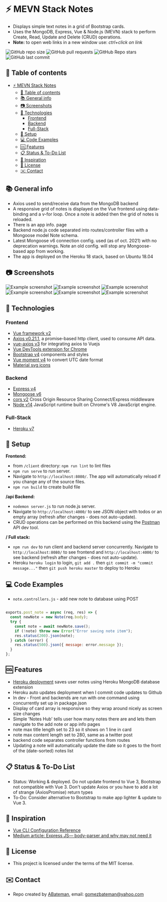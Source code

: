 # :zap: MEVN Stack Notes

* Displays simple text notes in a grid of Bootstrap cards.
* Uses the MongoDB, Express, Vue & Node.js (MEVN) stack to perform Create, Read, Update and Delete (CRUD) operations.
* **Note:** to open web links in a new window use: _ctrl+click on link_

![GitHub repo size](https://img.shields.io/github/repo-size/AndrewJBateman/mevn-stack-notes?style=plastic)
![GitHub pull requests](https://img.shields.io/github/issues-pr/AndrewJBateman/mevn-stack-notes?style=plastic)
![GitHub Repo stars](https://img.shields.io/github/stars/AndrewJBateman/mevn-stack-notes?style=plastic)
![GitHub last commit](https://img.shields.io/github/last-commit/AndrewJBateman/mevn-stack-notes?style=plastic)

## :page_facing_up: Table of contents

* [:zap: MEVN Stack Notes](#zap-mevn-stack-notes)
  * [:page_facing_up: Table of contents](#page_facing_up-table-of-contents)
  * [:books: General info](#books-general-info)
  * [:camera: Screenshots](#camera-screenshots)
  * [:signal_strength: Technologies](#signal_strength-technologies)
    * [Frontend](#frontend)
    * [Backend](#backend)
    * [Full-Stack](#full-stack)
  * [:floppy_disk: Setup](#floppy_disk-setup)
  * [:computer: Code Examples](#computer-code-examples)
  * [:cool: Features](#cool-features)
  * [:clipboard: Status & To-Do List](#clipboard-status--to-do-list)
  * [:clap: Inspiration](#clap-inspiration)
  * [:file_folder: License](#file_folder-license)
  * [:envelope: Contact](#envelope-contact)

## :books: General info

* Axios used to send/receive data from the MongoDB backend
* A responsive grid of notes is displayed on the Vue frontend using data-binding and a v-for loop. Once a note is added then the grid of notes is reloaded.
* There is an app info. page
* Backend node.js code separated into routes/controller files with a Mongoose model Note schema.
* Latest Mongoose v6 connection config. used (as of oct. 2021) with no deprecation warnings. Note an old config. will stop any Mongoose-based app from working.
* The app is deployed on the Heroku 18 stack, based on Ubuntu 18.04

## :camera: Screenshots

![Example screenshot](./img/notes.png)
![Example screenshot](./img/create.png)
![Example screenshot](./img/edit.png)
![Example screenshot](./img/mongodb.png)
![Example screenshot](./img/backend.png)
![Example screenshot](./img/info.png)

## :signal_strength: Technologies

### Frontend

* [Vue framework v2](https://vuejs.org/)
* [Axios v0.21.1](https://github.com/axios/axios), a promise-based http client, used to consume API data.
* [vue-axios v3](https://www.npmjs.com/package/vue-axios) for integrating axios to Vuejs
* [Vue DevTools extension for Chrome](https://chrome.google.com/webstore/detail/vuejs-devtools/nhdogjmejiglipccpnnnanhbledajbpd)
* [Bootstrap v4](https://getbootstrap.com/) components and styles
* [Vue moment v4](https://github.com/brockpetrie/vue-moment#readme) to convert UTC date format
* [Material svg icons](https://material.io/resources/icons/?search=cale&icon=event_note&style=baseline)

### Backend

* [Express v4](https://expressjs.com/)
* [Mongoose v6](https://mongoosejs.com/)
* [cors v2](https://www.npmjs.com/package/cors) Cross Origin Resource Sharing Connect/Express middleware
* [Node v14](https://nodejs.org/en/) JavaScript runtime built on Chrome's V8 JavaScript engine.

### Full-Stack

* [Heroku v7](https://www.heroku.com)

## :floppy_disk: Setup

**Frontend:**

* from `/client` directory: `npm run lint` to lint files
* `npm run serve` to run server.
* Navigate to `http://localhost:8080/`. The app will automatically reload if you change any of the source files.
* `npm run build` to create build file

**/api Backend:**

* `nodemon server.js` to run node.js server.
* Navigate to `http://localhost:4000/` to see JSON object with todos or an empty array (refresh after changes - does not auto-update).
* CRUD operations can be performed on this backend using the [Postman](https://www.postman.com/) API dev tool.

**/ Full stack:**

* `npm run dev` to run client and backend server concurrently. Navigate to `http://localhost:8080/` to see frontend and `http://localhost:4000/` to see backend (refresh after changes - does not auto-update).
* Heroku `heroku login` to login, `git add .` then `git commit -m "commit message..."` then `git push heroku master` to deploy to Heroku

## :computer: Code Examples

* `note.controllers.js` - add new note to database using POST

```javascript

exports.post_note = async (req, res) => {
  const newNote = new Note(req.body);
  try {
    const note = await newNote.save();
    if (!note) throw new Error("Error saving note item");
    res.status(200).json(note);
  } catch (error) {
    res.status(500).json({ message: error.message });
  }
};
```

## :cool: Features

* [Heroku deployment](https://mevn-stack-notes.herokuapp.com/) saves user notes using Heroku MongoDB database extension
* Heroku auto updates deployment when I commit code updates to Github
* In dev - Front and backends are run with one command using concurrently set up in package.json
* Display of card array is responsive so they wrap around nicely as screen size changes
* Simple 'Notes Hub' tells user how many notes there are and lets them navigate to the add note or app info pages
* note max title length set to 23 so it shows on 1 line in card
* note max content length set to 280, same as a twitter post
* backend code separates controller functions from routes
* Updating a note will automatically update the date so it goes to the front of the (date-sorted) notes list

## :clipboard: Status & To-Do List

* Status: Working & deployed. Do not update frontend to Vue 3, Bootstrap not compatible with Vue 3. Don't update Axios or you have to add a lot of strange (AxiosPromise) return types
* To-Do: Consider alternative to Bootstrap to make app lighter & update to Vue 3.

## :clap: Inspiration

* [Vue CLI Configuration Reference](https://cli.vuejs.org/config/#devserver-proxy)
* [Medium article: Express JS— body-parser and why may not need it](https://medium.com/@mmajdanski/express-body-parser-and-why-may-not-need-it-335803cd048c)

## :file_folder: License

* This project is licensed under the terms of the MIT license.

## :envelope: Contact

* Repo created by [ABateman](https://github.com/AndrewJBateman), email: gomezbateman@yahoo.com
